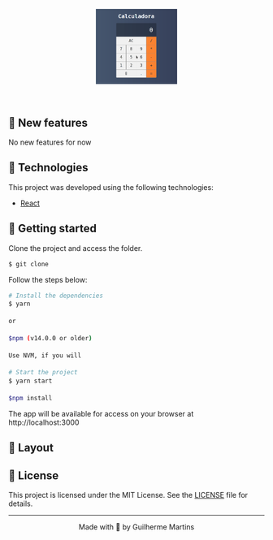 <p align="center">
  <img alt="React_Calculator" src=".github/calculadora_react.gif" width="160px">
</p>

<br>

## 🧪 New features

No new features for now

## 🧪 Technologies

This project was developed using the following technologies:

- [React](https://reactjs.org)

## 🚀 Getting started

Clone the project and access the folder.

```bash
$ git clone 
```

Follow the steps below:
```bash
# Install the dependencies
$ yarn

or 

$npm (v14.0.0 or older) 

Use NVM, if you will

# Start the project
$ yarn start

$npm install
```
The app will be available for access on your browser at http://localhost:3000

## 🔖 Layout

## 📝 License

This project is licensed under the MIT License. See the [LICENSE](LICENSE.md) file for details.


---

<p align="center">Made with 💜 by Guilherme Martins</p>